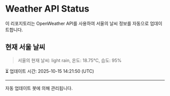 
# Weather API Status

이 리포지토리는 OpenWeather API를 사용하여 서울의 날씨 정보를 자동으로 업데이트합니다.

## 현재 서울 날씨
> 서울의 현재 날씨: light rain, 온도: 18.75°C, 습도: 95%

⏳ 업데이트 시간: 2025-10-15 14:21:50 (UTC)

---
자동 업데이트 봇에 의해 관리됩니다.
